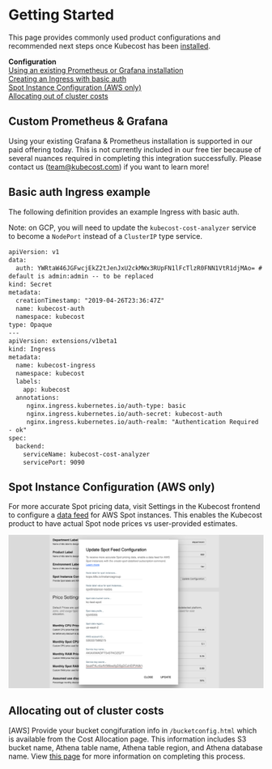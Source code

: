 # Getting Started

This page provides commonly used product configurations and recommended next steps once Kubecost has been [installed](http://kubecost.com/install). 

__Configuration__  
[Using an existing Prometheus or Grafana installation](#custom-prom)  
[Creating an Ingress with basic auth](#basic-auth)  
[Spot Instance Configuration (AWS only)](#spot-nodes)  
[Allocating out of cluster costs](#out-of-cluster)

## <a name="custom-prom"></a>Custom Prometheus & Grafana

Using your existing Grafana & Prometheus installation is supported in our paid offering today. This is not currently included in our free tier because of several nuances required in completing this integration successfully. Please contact us (team@kubecost.com) if you want to learn more!

## <a name="basic-auth"></a>Basic auth Ingress example 

The following definition provides an example Ingress with basic auth.

Note: on GCP, you will need to update the `kubecost-cost-analyzer` service to become a `NodePort` instead of a `ClusterIP` type service.

```
apiVersion: v1
data:
  auth: YWRtaW46JGFwcjEkZ2tJenJxU2ckMWx3RUpFN1lFcTlzR0FNN1VtR1djMAo= # default is admin:admin -- to be replaced
kind: Secret
metadata:
  creationTimestamp: "2019-04-26T23:36:47Z"
  name: kubecost-auth
  namespace: kubecost
type: Opaque
---
apiVersion: extensions/v1beta1
kind: Ingress
metadata:
  name: kubecost-ingress
  namespace: kubecost
  labels:
    app: kubecost
  annotations:
     nginx.ingress.kubernetes.io/auth-type: basic
     nginx.ingress.kubernetes.io/auth-secret: kubecost-auth
     nginx.ingress.kubernetes.io/auth-realm: "Authentication Required - ok"
spec:
  backend:
    serviceName: kubecost-cost-analyzer
    servicePort: 9090
``` 

## <a name="spot-nodes"></a>Spot Instance Configuration (AWS only) 

For more accurate Spot pricing data, visit Settings in the Kubecost frontend to configure a [data feed](https://docs.aws.amazon.com/AWSEC2/latest/UserGuide/spot-data-feeds.html) for AWS Spot instances. This enables the Kubecost product to have actual Spot node prices vs user-provided estimates.

![AWS Spot info](/spot-settings.png)


## <a name="out-of-cluster"></a>Allocating out of cluster costs

[AWS] Provide your bucket congifuration info in `/bucketconfig.html` which is available from the Cost Allocation page. This information includes S3 bucket name, Athena table name, Athena table region, and Athena database name. View [this page](/aws-out-of-cluster.md) for more information on completing this process.

